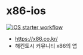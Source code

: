 # x86-ios

[![iOS starter workflow](https://github.com/hyunwoo6321/x86.co.kr/actions/workflows/ios.yml/badge.svg?branch=ios)](https://github.com/hyunwoo6321/x86.co.kr/actions/workflows/ios.yml)

- https://x86.co.kr/
- 해킨토시 커뮤니티 x86의 앱
